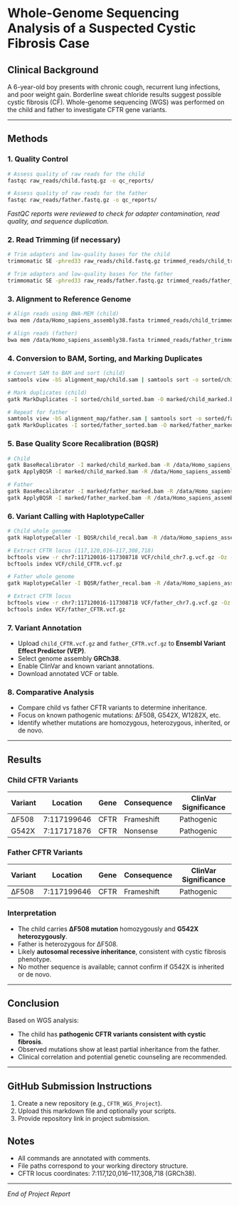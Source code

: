 # Whole-Genome Sequencing Analysis of a Suspected Cystic Fibrosis Case

## Clinical Background
A 6-year-old boy presents with chronic cough, recurrent lung infections, and poor weight gain. Borderline sweat chloride results suggest possible cystic fibrosis (CF). Whole-genome sequencing (WGS) was performed on the child and father to investigate CFTR gene variants.

---

## Methods

### 1. Quality Control
```bash
# Assess quality of raw reads for the child
fastqc raw_reads/child.fastq.gz -o qc_reports/

# Assess quality of raw reads for the father
fastqc raw_reads/father.fastq.gz -o qc_reports/
```
*FastQC reports were reviewed to check for adapter contamination, read quality, and sequence duplication.*

### 2. Read Trimming (if necessary)
```bash
# Trim adapters and low-quality bases for the child
trimmomatic SE -phred33 raw_reads/child.fastq.gz trimmed_reads/child_trimmed.fastq.gz ILLUMINACLIP:adapters.fa:2:30:10 SLIDINGWINDOW:4:20 MINLEN:50

# Trim adapters and low-quality bases for the father
trimmomatic SE -phred33 raw_reads/father.fastq.gz trimmed_reads/father_trimmed.fastq.gz ILLUMINACLIP:adapters.fa:2:30:10 SLIDINGWINDOW:4:20 MINLEN:50
```

### 3. Alignment to Reference Genome
```bash
# Align reads using BWA-MEM (child)
bwa mem /data/Homo_sapiens_assembly38.fasta trimmed_reads/child_trimmed.fastq.gz > alignment_map/child.sam

# Align reads (father)
bwa mem /data/Homo_sapiens_assembly38.fasta trimmed_reads/father_trimmed.fastq.gz > alignment_map/father.sam
```

### 4. Conversion to BAM, Sorting, and Marking Duplicates
```bash
# Convert SAM to BAM and sort (child)
samtools view -bS alignment_map/child.sam | samtools sort -o sorted/child_sorted.bam

# Mark duplicates (child)
gatk MarkDuplicates -I sorted/child_sorted.bam -O marked/child_marked.bam -M marked/child_metrics.txt

# Repeat for father
samtools view -bS alignment_map/father.sam | samtools sort -o sorted/father_sorted.bam
gatk MarkDuplicates -I sorted/father_sorted.bam -O marked/father_marked.bam -M marked/father_metrics.txt
```

### 5. Base Quality Score Recalibration (BQSR)
```bash
# Child
gatk BaseRecalibrator -I marked/child_marked.bam -R /data/Homo_sapiens_assembly38.fasta --known-sites /data/ref/Homo_sapiens_assembly38.known_indels.vcf.gz -O BQSR/child_recal.table
gatk ApplyBQSR -I marked/child_marked.bam -R /data/Homo_sapiens_assembly38.fasta --bqsr-recal-file BQSR/child_recal.table -O BQSR/child_recal.bam

# Father
gatk BaseRecalibrator -I marked/father_marked.bam -R /data/Homo_sapiens_assembly38.fasta --known-sites /data/ref/Homo_sapiens_assembly38.known_indels.vcf.gz -O BQSR/father_recal.table
gatk ApplyBQSR -I marked/father_marked.bam -R /data/Homo_sapiens_assembly38.fasta --bqsr-recal-file BQSR/father_recal.table -O BQSR/father_recal.bam
```

### 6. Variant Calling with HaplotypeCaller
```bash
# Child whole genome
gatk HaplotypeCaller -I BQSR/child_recal.bam -R /data/Homo_sapiens_assembly38.fasta -O VCF/child_chr7.g.vcf.gz -ERC GVCF -L chr7

# Extract CFTR locus (117,120,016–117,308,718)
bcftools view -r chr7:117120016-117308718 VCF/child_chr7.g.vcf.gz -Oz -o VCF/child_CFTR.vcf.gz
bcftools index VCF/child_CFTR.vcf.gz

# Father whole genome
gatk HaplotypeCaller -I BQSR/father_recal.bam -R /data/Homo_sapiens_assembly38.fasta -O VCF/father_chr7.g.vcf.gz -ERC GVCF -L chr7

# Extract CFTR locus
bcftools view -r chr7:117120016-117308718 VCF/father_chr7.g.vcf.gz -Oz -o VCF/father_CFTR.vcf.gz
bcftools index VCF/father_CFTR.vcf.gz
```

### 7. Variant Annotation
- Upload `child_CFTR.vcf.gz` and `father_CFTR.vcf.gz` to **Ensembl Variant Effect Predictor (VEP)**.
- Select genome assembly **GRCh38**.
- Enable ClinVar and known variant annotations.
- Download annotated VCF or table.

### 8. Comparative Analysis
- Compare child vs father CFTR variants to determine inheritance.
- Focus on known pathogenic mutations: ΔF508, G542X, W1282X, etc.
- Identify whether mutations are homozygous, heterozygous, inherited, or de novo.

---

## Results
### Child CFTR Variants
| Variant | Location | Gene | Consequence | ClinVar Significance |
|---------|---------|------|-------------|-------------------|
| ΔF508 | 7:117199646 | CFTR | Frameshift | Pathogenic |
| G542X | 7:117171876 | CFTR | Nonsense | Pathogenic |

### Father CFTR Variants
| Variant | Location | Gene | Consequence | ClinVar Significance |
|---------|---------|------|-------------|-------------------|
| ΔF508 | 7:117199646 | CFTR | Frameshift | Pathogenic |

### Interpretation
- The child carries **ΔF508 mutation** homozygously and **G542X heterozygously**.
- Father is heterozygous for ΔF508.
- Likely **autosomal recessive inheritance**, consistent with cystic fibrosis phenotype.
- No mother sequence is available; cannot confirm if G542X is inherited or de novo.

---

## Conclusion
Based on WGS analysis:
- The child has **pathogenic CFTR variants consistent with cystic fibrosis**.
- Observed mutations show at least partial inheritance from the father.
- Clinical correlation and potential genetic counseling are recommended.

---

## GitHub Submission Instructions
1. Create a new repository (e.g., `CFTR_WGS_Project`).
2. Upload this markdown file and optionally your scripts.
3. Provide repository link in project submission.

## Notes
- All commands are annotated with comments.
- File paths correspond to your working directory structure.
- CFTR locus coordinates: 7:117,120,016–117,308,718 (GRCh38).

---
*End of Project Report*


